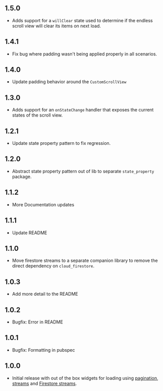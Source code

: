 ## 1.5.0

* Adds support for a `willClear` state used to determine if the endless scroll view will clear its items on next load.

## 1.4.1

* Fix bug where padding wasn't being applied properly in all scenarios.

## 1.4.0

* Update padding behavior around the `CustomScrollView`

## 1.3.0

* Adds support for an `onStateChange` handler that exposes the current states of the scroll view.

## 1.2.1

* Update state property pattern to fix regression.

## 1.2.0

* Abstract state property pattern out of lib to separate `state_property` package.
## 1.1.2

* More Documentation updates

## 1.1.1

* Update README

## 1.1.0

* Move firestore streams to a separate companion library to remove the direct dependency on `cloud_firestore`.
## 1.0.3

* Add more detail to the README

## 1.0.2

* Bugfix: Error in README

## 1.0.1

* Bugfix: Formatting in pubspec

## 1.0.0

* Initial release with out of the box widgets for loading using [pagination](#pagination), [streams](#streams) and [Firestore streams](#firestore).
